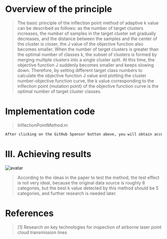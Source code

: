 #  Overview of the principle 

>  The basic principle of the inflection point method of adaptive k value can be described as follows: as the number of target clusters increases, the number of samples in the target cluster set gradually decreases, and the distance between the samples and the center of the cluster is closer, the J value of the objective function also becomes smaller. When the number of target clusters is greater than the optimal number of classes k, the subset of clusters is formed by merging multiple clusters into a single cluster split. At this time, the objective function J suddenly becomes smaller and keeps slowing down. Therefore, by setting different target class numbers to calculate the objective function J value and plotting the cluster number-objective function curve, the k value corresponding to the inflection point (mutation point) of the objective function curve is the optimal number of target cluster classes. 

#  Implementation code 

>  InflectionPointMethod.m 

 ```python  
After clicking on the GitHub Sponsor button above, you will obtain access permissions to my private code repository ( https://github.com/slowlon/my_code_bar ) to view this blog code. By searching the code number of this blog, you can find the code you need, code number is: 2024020309574085991
 ```  
#  III. Achieving results 

![avatar]( 1485fdc98d6742929f7121638ba13d37.png) 

>  According to the ideas in the paper to test the method, the test effect is not very ideal, because the original data source is roughly 8 categories, but the best k value detected by this method should be 5 categories, and further research is needed later. 

#  References 

>  [1] Research on key technologies for inspection of airborne laser point cloud transmission lines 

